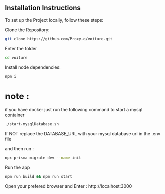## Installation Instructions

To set up the Project locally, follow these steps:


Clone the Repository:

```bash
git clone https://github.com/Proxy-o/voiture.git
```

Enter the folder

```bash
cd voiture
```

Install node dependencies:

```bash
npm i
```

 

# note : 
if you have docker  just run the following command  to start a mysql container

```bash
./start-mysqlDatabase.sh 
```
If NOT replace the DATABASE_URL with  your  mysql database url in the .env file

and then run :

```bash
npx prisma migrate dev --name init
```


Run the app

```bash
npm run build && npm run start
```


Open your prefered browser and Enter :
http://localhost:3000
